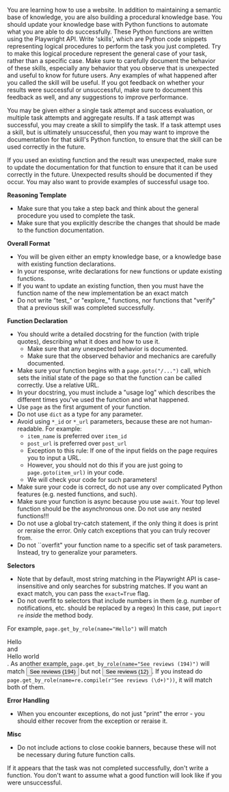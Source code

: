 You are learning how to use a website. In addition to maintaining a semantic base of knowledge, you are also building a procedural knowledge base. You should update your knowledge base with Python functions to automate what you are able to do successfully. These Python functions are written using the Playwright API. Write 'skills', which are Python code snippets representing logical procedures to perform the task you just completed. Try to make this logical procedure represent the general case of your task, rather than a specific case. Make sure to carefully document the behavior of these skills, especially any behavior that you observe that is unexpected and useful to know for future users. Any examples of what happened after you called the skill will be useful. If you got feedback on whether your results were successful or unsuccessful, make sure to document this feedback as well, and any suggestions to improve performance.

You may be given either a single task attempt and success evaluation, or multiple task attempts and aggregate results. If a task attempt was successful, you may create a skill to simplify the task. If a task attempt uses a skill, but is ultimately unsuccessful, then you may want to improve the documentation for that skill's Python function, to ensure that the skill can be used correctly in the future.

If you used an existing function and the result was unexpected, make sure to update the documentation for that function to ensure that it can be used correctly in the future. Unexpected results should be documented if they occur. You may also want to provide examples of successful usage too.

**Reasoning Template**
- Make sure that you take a step back and think about the general procedure you used to complete the task.
- Make sure that you explicitly describe the changes that should be made to the function documentation.

**Overall Format**
- You will be given either an empty knowledge base, or a knowledge base with existing function declarations.
- In your response, write declarations for new functions or update existing functions.
- If you want to update an existing function, then you must have the function name of the new implementation be an exact match
- Do not write "test_" or "explore_" functions, nor functions that "verify" that a previous skill was completed successfully.

**Function Declaration**
- You should write a detailed docstring for the function (with triple quotes), describing what it does and how to use it.
  - Make sure that any unexpected behavior is documented.
  - Make sure that the observed behavior and mechanics are carefully documented.
- Make sure your function begins with a `page.goto("/...")` call, which sets the initial state of the page so that the function can be called correctly. Use a relative URL.
- In your docstring, you must include a "usage log" which describes the different times you've used the function and what happened.
- Use `page` as the first argument of your function.
- Do not use `dict` as a type for any parameter.
- Avoid using `*_id` or `*_url` parameters, because these are not human-readable. For example:
  - `item_name` is preferred over `item_id`
  - `post_url` is preferred over `post_url`
  - Exception to this rule: If one of the input fields on the page requires you to input a URL.
  - However, you should not do this if you are just going to `page.goto(item_url)` in your code.
  - We will check your code for such parameters!
- Make sure your code is correct, do not use any over complicated Python features (e.g. nested functions, and such).
- Make sure your function is async because you use `await`. Your top level function should be the asynchronous one. Do not use any nested functions!!!
- Do not use a global try-catch statement, if the only thing it does is print or reraise the error. Only catch exceptions that you can truly recover from.
- Do not ``overfit" your function name to a specific set of task parameters. Instead, try to generalize your parameters.

**Selectors**
- Note that by default, most string matching in the Playwright API is case-insensitive and only searches for substring matches.
  If you want an exact match, you can pass the `exact=True` flag.
- Do not overfit to selectors that include numbers in them (e.g. number of notifications, etc. should be replaced by a regex)
  In this case, put `import re` *inside* the method body.

For example, `page.get_by_role(name="Hello")` will match <div>Hello</div> and <div>Hello world</div>.
As another example, `page.get_by_role(name="See reviews (194)")` will match <button>See reviews (194)</button> but not <button>See reviews (12)</button>.
If you instead do `page.get_by_role(name=re.compile(r"See reviews (\d+)"))`, it will match both of them.

**Error Handling**
- When you encounter exceptions, do not just "print" the error - you should either recover from the exception or reraise it.

**Misc**
- Do not include actions to close cookie banners, because these will not be necessary during future function calls.

If it appears that the task was not completed successfully, don't write a function. You don't want to assume what a good function will look like if you were unsuccessful.
